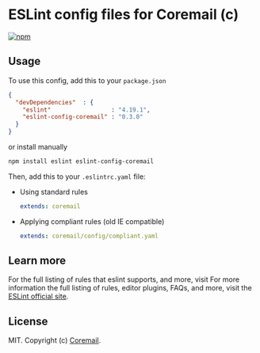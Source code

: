 
# ESLint config files for Coremail (c)
[![npm][npm-image]][npm-url]

[npm-image]: https://img.shields.io/npm/v/eslint-config-coremail.svg
[npm-url]: https://npmjs.org/package/eslint-config-coremail

## Usage

To use this config, add this to your `package.json`

```json
{
  "devDependencies"  : {
    "eslint"                 : "4.19.1",
    "eslint-config-coremail" : "0.3.0"
  }
}
```

or install manually

```bash
npm install eslint eslint-config-coremail
```


Then, add this to your `.eslintrc.yaml` file: 

- Using standard rules

    ```yaml
    extends: coremail
    ```

- Applying compliant rules (old IE compatible)

    ```yaml
    extends: coremail/config/compliant.yaml
    ```


## Learn more

For the full listing of rules that eslint supports, and more, visit 
For more information the full listing of rules, editor plugins, FAQs, and more, visit the
[ESLint official site](http://eslint.org/docs/rules/).

## License

MIT. Copyright (c) [Coremail](http://coremail.cn).